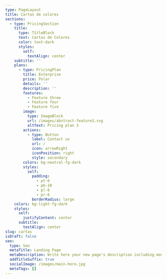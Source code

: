 ```yaml
---
type: PageLayout
title: Cartas de colores
sections:
  - type: PricingSection
    title:
      type: TitleBlock
      text: Cartas de Colores
      color: text-dark
      styles:
        self:
          textAlign: center
    subtitle: ''
    plans:
      - type: PricingPlan
        title: Enterprise
        price: Polar
        details: ''
        description: ''
        features:
          - Feature three
          - Feature four
          - Feature five
        image:
          type: ImageBlock
          url: /images/abstract-feature3.svg
          altText: Pricing plan 3
        actions:
          - type: Button
            label: Contact us
            url: /
            icon: arrowRight
            iconPosition: right
            style: secondary
        colors: bg-neutral-fg-dark
        styles:
          self:
            padding:
              - pt-6
              - pb-10
              - pl-6
              - pr-6
            borderRadius: large
    colors: bg-light-fg-dark
    styles:
      self:
        justifyContent: center
      subtitle:
        textAlign: center
slug: cartas
isDraft: false
seo:
  type: Seo
  metaTitle: Landing Page
  metaDescription: Write here your new page's description including most relevant keywords.
  addTitleSuffix: true
  socialImage: /images/main-hero.jpg
  metaTags: []
---
```

